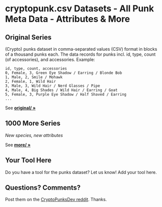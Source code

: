 # cryptopunk.csv Datasets - All Punk Meta Data - Attributes & More



## Original Series

(Crypto) punks dataset in comma-separated values (CSV) format
in blocks of a thousand punks each.
The data records for punks
incl. id, type, count (of accessories), and accessories.
Example:

```
id, type, count, accessories
0, Female, 3, Green Eye Shadow / Earring / Blonde Bob
1, Male, 2, Smile / Mohawk
2, Female, 1, Wild Hair
3, Male, 3, Wild Hair / Nerd Glasses / Pipe
4, Male, 4, Big Shades / Wild Hair / Earring / Goat
5, Female, 3, Purple Eye Shadow / Half Shaved / Earring
...
```

See [**original/ »**](original)



## 1000 More Series

_New species, new attributes_


See [**more/ »**](more)




## Your Tool Here


Do you have a tool for the punks dataset? Let us know! Add your tool here.



## Questions? Comments?

Post them on the [CryptoPunksDev reddit](https://old.reddit.com/r/CryptoPunksDev). Thanks.


